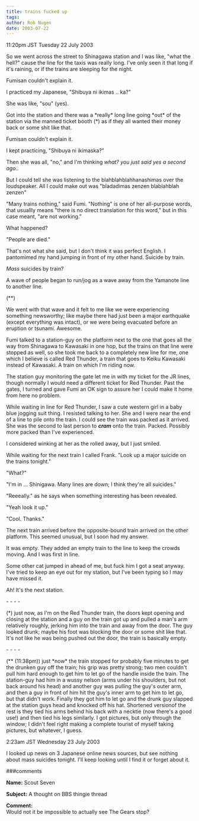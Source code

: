 ```yaml
---
title: trains fucked up
tags: 
author: Rob Nugen
date: 2003-07-22
---
```


<p class=date>11:20pm JST Tuesday 22 July 2003</p>

<p>So we went across the street to Shinagawa station and I was like,
"what the hell?" cause the line for the taxis was really long.   I've
only seen it that long if it's raining, or if the trains are sleeping
for the night.</p>

<p>Fumisan couldn't explain it.</p>

<p>I practiced my Japanese, "Shibuya ni ikimas .. ka?"</p>

<p>She was like, "sou" (yes).</p>

<p>Got into the station and there was a *really* long line going *out*
of the station via the manned ticket booth (*) as if they all wanted
their money back or some shit like that.</p>

<p>Fumisan couldn't explain it.</p>

<p>I kept practicing, "Shibuya ni ikimaska?"</p>

<p>Then she was all, "no," and I'm thinking <em>what? you just said
yes a second ago..</em></p>

<p>But I could tell she was listening to the blahblahblahhanashimas
over the loudspeaker.  All I could make out was "bladadimas zenzen
blablahblah zenzen"</p>

<p>"Many trains nothing," said Fumi.  "Nothing" is one of her
all-purpose words, that usuallly means "there is no direct translation
for this word," but in this case meant, "are not working."</p>

<p>What happened?</p>

<p>"People are died."</p>

<p>That's not what she said, but I don't think it was perfect
English.  I pantomimed my hand jumping in front of my other hand.
Suicide by train.</p>

<p><em>Mass</em> suicides by train?</p>

<p>A wave of people began to run/jog as a wave away from the Yamanote
line to another line.  </p>

<p>(**)</p>

<p>We went with that wave and it felt to me like we were experiencing
something newsworthy; like maybe there had just been a major
earthquake (except everything was intact), or we were being evacuated
before an eruption or tsunami.  Awesome.</p>

<p>Fumi talked to a station-guy on the platform next to the one that
goes all the way from Shinagawa to Kawasaki in one hop, but the trains
on that line were stopped as well, so she took me back to a completely
new line for me, one which I believe is called Red Thunder, a train
that goes to Keiku Kawasaki instead of Kawasaki.  A train on which I'm
riding now.</p>

<p>The station guy monitoring the gate let me in with my ticket for
the JR lines, though normally I would need a different ticket for Red
Thunder.  Past the gates, I turned and gave Fumi an OK sign to assure
her I could make it home from here no problem.</p>

<p>While waiting in line for Red Thunder, I saw a cute western girl in
a baby blue jogging suit thing.  I resisted talking to her.  She and I
were near the end of a line to pile onto the train.  I could see the
train was packed as it arrived.  She was the second to last person to
<em><b>cram</b></em> onto the train.  Packed.  Possibly more packed
than I've experienced.</p>

<p>I considered winking at her as the rolled away, but I just smiled.</p>

<p>While waiting for the next train I called Frank.  "Look up a major
suicide on the trains tonight."</p>

<p>"What?"</p>

<p>"I'm in ... Shinigawa.  Many lines are down; I think they're all
suicides."</p>

<p>"Reeeally." as he says when something interesting has been
revealed.</p>

<p>"Yeah look it up."</p>

<p>"Cool.  Thanks."</p>

<p>The next train arrived before the opposite-bound train arrived on
the other platform.  This seemed unusual, but I soon had my
answer.</p>

<p>It was empty.  They added an empty train to the line to keep the
crowds moving.  And I was first in line.</p>

<p>Some other cat jumped in ahead of me, but fuck him I got a seat
anyway.  I've tried to keep an eye out for my station, but I've been
typing so I may have missed it.</p>

<p>Ah!  It's the next station.</p>

<p>- - - -</p>

<p>(*) just now, as I'm on the Red Thunder train, the doors kept
opening and closing at the station and a guy on the train got up and
pulled a man's arm relatively roughly, jerking him into the train and
away from the door.  The guy looked drunk; maybe his foot was blocking
the door or some shit like that.  It's not like he was being pushed
out the door, the train is basically empty.</p>

<p>- - - -</p>

<p>(** (11:38pm)) just *now* the train stopped for probably five
minutes to get the drunken guy off the train; his grip was pretty
strong; two men couldn't pull him hard enough to get him to let go of
the handle inside the train.  The station-guy had him in a wussy
nelson (arms under his shoulders, but not back around his head) and
another guy was pulling the guy's outer arm, and then a guy in front
of him hit the guy's inner arm to get him to let go, but that didn't
work.  Finally they got him to let go and the drunk guy slapped at the
station guys head and knocked off his hat. Shortened versionof the
rest is they tied his arms behind his back with a necktie (now there's
a good use!)  and then tied his legs similarly.  I got pictures, but
only through the window; I didn't feel right making a complete tourist
of myself taking pictures, but whatever, I guess.</p>

<p class=date>2:23am JST Wednesday 23 July 2003</p>

<p>I looked up news on 3 Japanese online news sources, but see nothing
about mass suicides tonight.  I'll keep looking until I find it or
forget about it.</p>

###comments

<p><b>Name:</b> Scout Seven

<p><b>Subject:</b> A thought on BBS thingie thread

<p><b>Comment:</b>
<br>Would not it be impossible to actually see The Gears stop?


